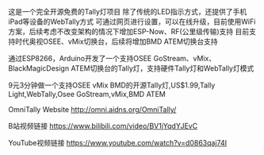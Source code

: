 这是一个完全开源免费的Tally灯项目
除了传统的LED指示方式，还提供了手机iPad等设备的WebTally方式
可通过网页进行设置，可以在线升级，目前使用WiFi方案，后续考虑不改变架构的情况下增加ESP-Now、RF(公里级传输)支持
目前支持时代奥视OSEE、vMix切换台，后续将增加BMD ATEM切换台支持

通过ESP8266，Arduino开发了一个支持OSEE GoStream、vMix、BlackMagicDesign ATEM切换台的Tally灯，支持硬件Tally灯和WebTally灯模式

9元3分钟做一个支持OSEE vMix BMD的开源Tally灯,US$1.99,Tally Light,WebTally,Osee GoStream,vMix,BMD ATEM

OmniTally Website http://omni.aidns.org/OmniTally/

B站视频链接 https://www.bilibili.com/video/BV1jYqdYJEvC

YouTube视频链接 https://www.youtube.com/watch?v=d0863qaj74I
